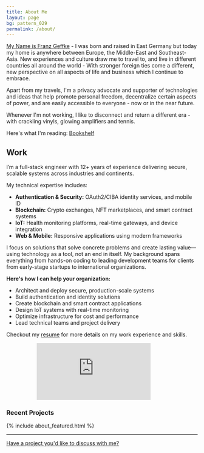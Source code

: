 ```yaml
---
title: About Me
layout: page
bg: pattern_029
permalink: /about/
---
```


<u>My Name is Franz Geffke</u> - I was born and raised in East Germany but today my home is anywhere between Europe, the Middle-East and Southeast-Asia. New experiences and culture draw me to travel to, and live in different countries all around the world - With stronger foreign ties come a different, new perspective on all aspects of life and business which I continue to embrace.

<div id="map" data-slideout-ignore></div>

Apart from my travels, I'm a privacy advocate and supporter of technologies and ideas that help promote personal freedom, decentralize certain aspects of power, and are easily accessible to everyone - now or in the near future.

Whenever I'm not working, I like to disconnect and return a different era - with crackling vinyls, glowing amplifiers and tennis.

Here's what I'm reading: [Bookshelf](/bookshelf/)

## Work

I’m a full-stack engineer with 12+ years of experience delivering secure, scalable systems across industries and continents.

My technical expertise includes:

- **Authentication & Security:** OAuth2/CIBA identity services, and mobile ID
- **Blockchain:** Crypto exchanges, NFT marketplaces, and smart contract systems
- **IoT:** Health monitoring platforms, real-time gateways, and device integration
- **Web & Mobile:** Responsive applications using modern frameworks

I focus on solutions that solve concrete problems and create lasting value—using technology as a tool, not an end in itself. My background spans everything from hands-on coding to leading development teams for clients from early-stage startups to international organizations.

__Here's how I can help your organization:__

- Architect and deploy secure, production-scale systems
- Build authentication and identity solutions
- Create blockchain and smart contract applications
- Design IoT systems with real-time monitoring
- Optimize infrastructure for cost and performance
- Lead technical teams and project delivery

Checkout my [resume](/resume/) for more details on my work experience and skills.


<div style="margin-left:2.5rem" markdown="0">
<figure><embed style="max-height:400px" src="https://wakatime.com/share/@franz/864f220d-d347-456d-a511-5e9380433514.svg"></figure>
</div>

### Recent Projects

{% include about_featured.html %}

<hr>

[Have a project you'd like to discuss with me?](/contact/)
